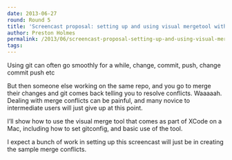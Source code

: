 ```yaml
---
date: 2013-06-27
round: Round 5
title: 'Screencast proposal: setting up and using visual mergetool with git'
author: Preston Holmes
permalink: /2013/06/screencast-proposal-setting-up-and-using-visual-mergetool-with-git/
tags:
---
```

Using git can often go smoothly for a while, change, commit, push, change commit push etc

But then someone else working on the same repo, and you go to merge their changes and git comes back telling you to resolve conflicts. Waaaaah. Dealing with merge conflicts can be painful, and many novice to intermediate users will just give up at this point.

I&#8217;ll show how to use the visual merge tool that comes as part of XCode on a Mac, including how to set gitconfig, and basic use of the tool.

I expect a bunch of work in setting up this screencast will just be in creating the sample merge conflicts.
